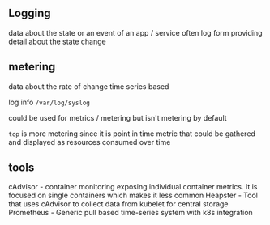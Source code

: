 ## Logging

data about the state or an event of an app / service
often log form providing detail about the state change

## metering

data about the rate of change
time series based

log info `/var/log/syslog`

could be used for metrics / metering but isn't metering by default

`top` is more metering since it is point in time metric that could be gathered and displayed as resources consumed over time

## tools

cAdvisor - container monitoring exposing individual container metrics. It is focused on single containers which makes it less common
Heapster - Tool that uses cAdvisor to collect data from kubelet for central storage
Prometheus - Generic pull based time-series system with k8s integration

